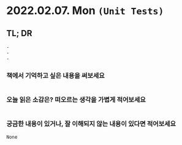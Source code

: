 # 2022.02.07. Mon `(Unit Tests)`

## TL; DR

```markdown
-
-
-
```

### 책에서 기억하고 싶은 내용을 써보세요

```markdown
```

### 오늘 읽은 소감은? 떠오르는 생각을 가볍게 적어보세요

```markdown
```

### 궁금한 내용이 있거나, 잘 이해되지 않는 내용이 있다면 적어보세요

```markdown
None
```
